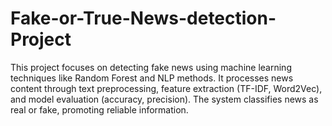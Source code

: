 # Fake-or-True-News-detection-Project
This project focuses on detecting fake news using machine learning techniques like Random Forest and NLP methods. It processes news content through text preprocessing, feature extraction (TF-IDF, Word2Vec), and model evaluation (accuracy, precision). The system classifies news as real or fake, promoting reliable information.
